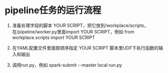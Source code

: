 # pipeline任务的运行流程

1. 准备处理字段的脚本 YOUR SCRIPT，把它放到/workplace/scripts，在/pipeline/worker.py里面import YOUR SCRIPT，例如 from workplace.scripts
   import YOUR SCRIPT

2. 在YAML配置文件里面按顺序指定 YOUR SCRIPT 脚本里UDF下执行函数的输入和输出

3. 调用run.py，例如 spark-submit --master local run.py